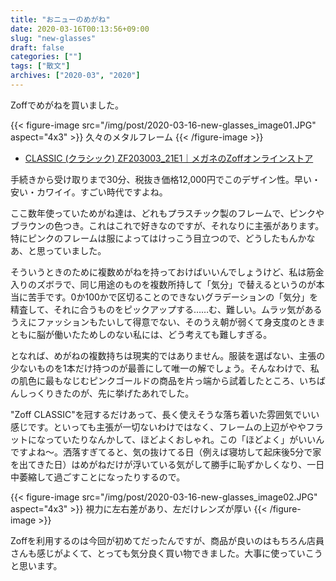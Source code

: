 ```yaml
---
title: "おニューのめがね"
date: 2020-03-16T00:13:56+09:00
slug: "new-glasses"
draft: false
categories: [""]
tags: ["散文"]
archives: ["2020-03", "2020"]
---
```

Zoffでめがねを買いました。

{{< figure-image src="/img/post/2020-03-16-new-glasses_image01.JPG" aspect="4x3" >}}
久々のメタルフレーム
{{< /figure-image >}}

- [CLASSIC \(クラシック\) ZF203003\_21E1｜メガネのZoffオンラインストア](https://www.zoff.co.jp/shop/g/gZF203003-21E1/)

手続きから受け取りまで30分、税抜き価格12,000円でこのデザイン性。早い・安い・カワイイ。すごい時代ですよね。

ここ数年使っていためがね達は、どれもプラスチック製のフレームで、ピンクやブラウンの色つき。これはこれで好きなのですが、それなりに主張があります。特にピンクのフレームは服によってはけっこう目立つので、どうしたもんかなあ、と思っていました。

そういうときのために複数めがねを持っておけばいいんでしょうけど、私は筋金入りのズボラで、同じ用途のものを複数所持して「気分」で替えるというのが本当に苦手です。0か100かで区切ることのできないグラデーションの「気分」を精査して、それに合うものをピックアップする……む、難しい。ムラッ気があるうえにファッションもたいして得意でない、そのうえ朝が弱くて身支度のときまともに脳が働いたためしのない私には、どう考えても難しすぎる。

となれば、めがねの複数持ちは現実的ではありません。服装を選ばない、主張の少ないものを1本だけ持つのが最善にして唯一の解でしょう。そんなわけで、私の肌色に最もなじむピンクゴールドの商品を片っ端から試着したところ、いちばんしっくりきたのが、先に挙げたあれでした。

"Zoff CLASSIC"を冠するだけあって、長く使えそうな落ち着いた雰囲気でいい感じです。といっても主張が一切ないわけではなく、フレームの上辺がややフラットになっていたりなんかして、ほどよくおしゃれ。この「ほどよく」がいいんですよね〜。洒落すぎてると、気の抜けてる日（例えば寝坊して起床後5分で家を出てきた日）はめがねだけが浮いている気がして勝手に恥ずかしくなり、一日中萎縮して過ごすことになったりするので。

{{< figure-image src="/img/post/2020-03-16-new-glasses_image02.JPG" aspect="4x3" >}}
視力に左右差があり、左だけレンズが厚い
{{< /figure-image >}}

Zoffを利用するのは今回が初めてだったんですが、商品が良いのはもちろん店員さんも感じがよくて、とっても気分良く買い物できました。大事に使っていこうと思います。
